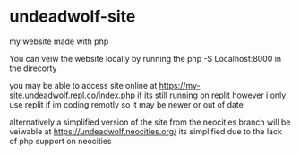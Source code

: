 # undeadwolf-site
my website made with php

You can veiw the website locally by running the php -S Localhost:8000 in the direcorty 

you may be able to access site online at https://my-site.undeadwolf.repl.co/index.php if its still running on replit however i only use replit if im coding remotly so it may be newer or out of date 

alternatively a simplified version of the site from the neocities branch will be veiwable at https://undeadwolf.neocities.org/
its simplified due to the lack of php support on neocities
